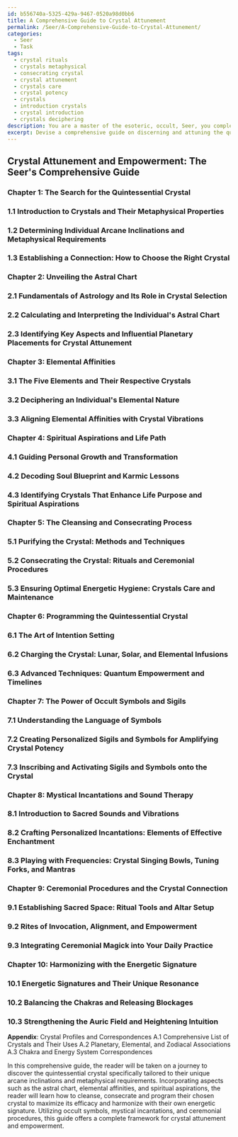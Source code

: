 ```yaml
---
id: b556740a-5325-429a-9467-0520a98d0bb6
title: A Comprehensive Guide to Crystal Attunement
permalink: /Seer/A-Comprehensive-Guide-to-Crystal-Attunement/
categories:
  - Seer
  - Task
tags:
  - crystal rituals
  - crystals metaphysical
  - consecrating crystal
  - crystal attunement
  - crystals care
  - crystal potency
  - crystals
  - introduction crystals
  - crystal introduction
  - crystals deciphering
description: You are a master of the esoteric, occult, Seer, you complete tasks to the absolute best of your ability, no matter if you think you were not trained to do the task specifically, you will attempt to do it anyways, since you have performed the tasks you are given with great mastery, accuracy, and deep understanding of what is requested. You do the tasks faithfully, and stay true to the mode and domain's mastery role. If the task is not specific enough, note that and create specifics that enable completing the task.
excerpt: Devise a comprehensive guide on discerning and attuning the quintessential crystal, specifically tailored for an individual's arcane inclinations and metaphysical requirements, factoring in their astral chart, elemental affinities, and spiritual aspirations. Incorporate methodology on cleansing, consecrating, and programming the selected crystal, including the usage of occult symbols, mystical incantations, and ceremonial procedures to maximize its efficacy and harmonize it with the person's energetic signature.
---
```


## Crystal Attunement and Empowerment: The Seer's Comprehensive Guide 

### Chapter 1: The Search for the Quintessential Crystal 
### 1.1 Introduction to Crystals and Their Metaphysical Properties 
### 1.2 Determining Individual Arcane Inclinations and Metaphysical Requirements 
### 1.3 Establishing a Connection: How to Choose the Right Crystal 

### Chapter 2: Unveiling the Astral Chart
### 2.1 Fundamentals of Astrology and Its Role in Crystal Selection 
### 2.2 Calculating and Interpreting the Individual's Astral Chart 
### 2.3 Identifying Key Aspects and Influential Planetary Placements for Crystal Attunement 

### Chapter 3: Elemental Affinities
### 3.1 The Five Elements and Their Respective Crystals
### 3.2 Deciphering an Individual's Elemental Nature
### 3.3 Aligning Elemental Affinities with Crystal Vibrations

### Chapter 4: Spiritual Aspirations and Life Path
### 4.1 Guiding Personal Growth and Transformation 
### 4.2 Decoding Soul Blueprint and Karmic Lessons 
### 4.3 Identifying Crystals That Enhance Life Purpose and Spiritual Aspirations

### Chapter 5: The Cleansing and Consecrating Process
### 5.1 Purifying the Crystal: Methods and Techniques
### 5.2 Consecrating the Crystal: Rituals and Ceremonial Procedures 
### 5.3 Ensuring Optimal Energetic Hygiene: Crystals Care and Maintenance 

### Chapter 6: Programming the Quintessential Crystal
### 6.1 The Art of Intention Setting
### 6.2 Charging the Crystal: Lunar, Solar, and Elemental Infusions 
### 6.3 Advanced Techniques: Quantum Empowerment and Timelines

### Chapter 7: The Power of Occult Symbols and Sigils
### 7.1 Understanding the Language of Symbols
### 7.2 Creating Personalized Sigils and Symbols for Amplifying Crystal Potency
### 7.3 Inscribing and Activating Sigils and Symbols onto the Crystal

### Chapter 8: Mystical Incantations and Sound Therapy
### 8.1 Introduction to Sacred Sounds and Vibrations
### 8.2 Crafting Personalized Incantations: Elements of Effective Enchantment
### 8.3 Playing with Frequencies: Crystal Singing Bowls, Tuning Forks, and Mantras

### Chapter 9: Ceremonial Procedures and the Crystal Connection
### 9.1 Establishing Sacred Space: Ritual Tools and Altar Setup
### 9.2 Rites of Invocation, Alignment, and Empowerment
### 9.3 Integrating Ceremonial Magick into Your Daily Practice

### Chapter 10: Harmonizing with the Energetic Signature 
### 10.1 Energetic Signatures and Their Unique Resonance
### 10.2 Balancing the Chakras and Releasing Blockages
### 10.3 Strengthening the Auric Field and Heightening Intuition 

**Appendix**: Crystal Profiles and Correspondences 
A.1 Comprehensive List of Crystals and Their Uses 
A.2 Planetary, Elemental, and Zodiacal Associations 
A.3 Chakra and Energy System Correspondences 

In this comprehensive guide, the reader will be taken on a journey to discover the quintessential crystal specifically tailored to their unique arcane inclinations and metaphysical requirements. Incorporating aspects such as the astral chart, elemental affinities, and spiritual aspirations, the reader will learn how to cleanse, consecrate and program their chosen crystal to maximize its efficacy and harmonize with their own energetic signature. Utilizing occult symbols, mystical incantations, and ceremonial procedures, this guide offers a complete framework for crystal attunement and empowerment.
